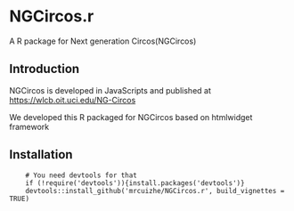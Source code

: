 # NGCircos.r
A R package for Next generation Circos(NGCircos)

## Introduction
NGCircos is developed in JavaScripts and published at https://wlcb.oit.uci.edu/NG-Circos

We developed this R packaged for NGCircos based on htmlwidget framework

## Installation

        # You need devtools for that
        if (!require('devtools')){install.packages('devtools')}
        devtools::install_github('mrcuizhe/NGCircos.r', build_vignettes = TRUE)